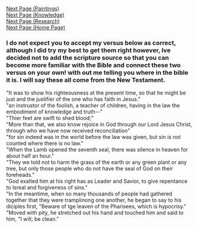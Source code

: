 [Next Page (Paintings)](/Paintings.md)  
[Next Page (Knowledge)](/Knowledge.md)  
[Next Page (Research)](/Research.md)  
[Next Page (Home Page)](/index.md)

### I do not expect you to accept my versus below as correct, although I did try my best to get them right however, Ive decided not to add the scripture source so that you can become more familiar with the Bible and connect these two versus on your own! with out me telling you where in the bible it is. I will say these all come from the New Testament.

"It was to show his righteousness at the present time, so that he might be just and the justifier of the one who has faith in Jesus."  
"an instrustor of the foolish, a teacher of children, having in the law the embodiment of knowledge and truth--"  
"Thier feet are swift to shed blood;"  
"More than that, we also know rejoice in God through our Lord Jesus Christ, through who we have now received reconciliation"  
"for sin indeed was in the world before the law was given, but sin is not counted where there is no law."  
"When the Lamb opened the seventh seal, there was silence in heaven for about half an hour."  
"They we told not to harm the grass of the earth or any green plant or any tree, but only those people who do not have the seal of God on their foreheads."  
"God exalted him at his right has as Leader and Savior, to give repentance to Isreal and forgiveness of sins."  
"In the meantime, when so many thousands of people had gathered together that they were tramplinong one another, he began to say to his diciples first, "Beware of tge leaven of the Pharisees, which is hypocrisy."  
"Moved with pity, he stretched out his hand and touched him and said to him, "I will; be clean."

